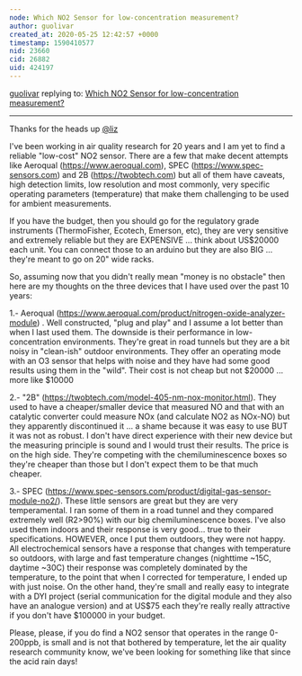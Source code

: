 ```yaml
---
node: Which NO2 Sensor for low-concentration measurement?
author: guolivar
created_at: 2020-05-25 12:42:57 +0000
timestamp: 1590410577
nid: 23660
cid: 26882
uid: 424197
---
```




[guolivar](../profile/guolivar) replying to: [Which NO2 Sensor for low-concentration measurement?](../notes/Alex_Solaga/05-18-2020/which-no2-sensor-for-low-concentration-measurement)

----
Thanks for the heads up [@liz](/profile/liz) 

I've been working in air quality research for 20 years and I am yet to find a reliable "low-cost" NO2 sensor. There are a few that make decent attempts like Aeroqual (https://www.aeroqual.com), SPEC (https://www.spec-sensors.com) and 2B (https://twobtech.com) but all of them have caveats, high detection limits, low resolution and most commonly, very specific operating parameters (temperature) that make them challenging to be used for ambient measurements.

If you have the budget, then you should go for the regulatory grade instruments (ThermoFisher, Ecotech, Emerson, etc), they are very sensitive and extremely reliable but they are EXPENSIVE ... think about US$20000 each unit. You can connect those to an arduino but they are also BIG ... they're meant to go on 20" wide racks.

So, assuming now that you didn't really mean "money is no obstacle" then here are my thoughts on the three devices that I have used over the past 10 years:

1.- Aeroqual (https://www.aeroqual.com/product/nitrogen-oxide-analyzer-module) . Well constructed, "plug and play" and I assume a lot better than when I last used them. The downside is their performance in low-concentration environments. They're great in road tunnels but they are a bit noisy in "clean-ish" outdoor environments. They offer an operating mode with an O3 sensor that helps with noise and they have had some good results using them in the "wild". Their cost is not cheap but not $20000 ... more like $10000

2.- "2B" (https://twobtech.com/model-405-nm-nox-monitor.html). They used to have a cheaper/smaller device that measured NO and that with an catalytic converter could measure NOx (and calculate NO2 as NOx-NO) but they apparently discontinued it ... a shame because it was easy to use BUT it was not as robust. I don't have direct experience with their new device but the measuring principle is sound and I would trust their results. The price is on the high side. They're competing with the chemiluminescence boxes so they're cheaper than those but I don't expect them to be that much cheaper.

3.- SPEC (https://www.spec-sensors.com/product/digital-gas-sensor-module-no2/). These little sensors are great but they are very temperamental. I ran some of them in a road tunnel and they compared extremely well (R2>90%) with our big chemiluminescence boxes. I've also used them indoors and their response is very good... true to their specifications. HOWEVER, once I put them outdoors, they were not happy. All electrochemical sensors have a response that changes with temperature so outdoors, with large and fast temperature changes (nighttime ~15C, daytime ~30C) their response was completely dominated by the temperature, to the point that when I corrected for temperature, I ended up with just noise. On the other hand, they're small and really easy to integrate with a DYI project (serial communication for the digital module and they also have an analogue version) and at US$75 each they're really really attractive if you don't have $100000 in your budget.

Please, please, if you do find a NO2 sensor that operates in the range 0-200ppb, is small and is not that bothered by temperature, let the air quality research community know, we've been looking for something like that since the acid rain days!




